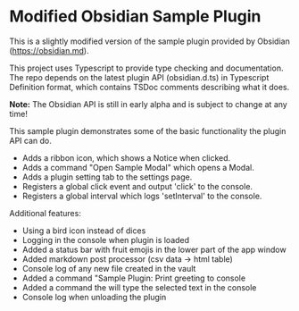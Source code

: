# Modified Obsidian Sample Plugin

This is a slightly modified version of the sample plugin provided by Obsidian (https://obsidian.md).

This project uses Typescript to provide type checking and documentation.
The repo depends on the latest plugin API (obsidian.d.ts) in Typescript Definition format, which contains TSDoc comments describing what it does.

**Note:** The Obsidian API is still in early alpha and is subject to change at any time!

This sample plugin demonstrates some of the basic functionality the plugin API can do.
- Adds a ribbon icon, which shows a Notice when clicked.
- Adds a command "Open Sample Modal" which opens a Modal.
- Adds a plugin setting tab to the settings page.
- Registers a global click event and output 'click' to the console.
- Registers a global interval which logs 'setInterval' to the console.

Additional features:
- Using a bird icon instead of dices 
- Logging in the console when plugin is loaded
- Added a status bar with fruit emojis in the lower part of the app window
- Added markdown post processor (csv data -> html table)
- Console log of any new file created in the vault
- Added a command "Sample Plugin: Print greeting to console
- Added a command the will type the selected text in the console
- Console log when unloading the plugin